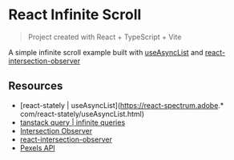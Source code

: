 # React Infinite Scroll

> Project created with React + TypeScript + Vite

A simple infinite scroll example built with [useAsyncList](https://react-spectrum.adobe.com/react-stately/useAsyncList.html) and [react-intersection-observer](https://www.npmjs.com/package/react-intersection-observer)

## Resources

* [react-stately | useAsyncList](https://react-spectrum.adobe.* com/react-stately/useAsyncList.html)
* [tanstack query | infinite queries](https://tanstack.com/query/v4/docs/framework/react/guides/infinite-queries)
* [Intersection Observer](https://developer.mozilla.org/en-US/docs/Web/API/IntersectionObserver/IntersectionObserver)
* [react-intersection-observer](https://www.npmjs.com/package/react-intersection-observer)
* [Pexels API](https://www.pexels.com/api/)
